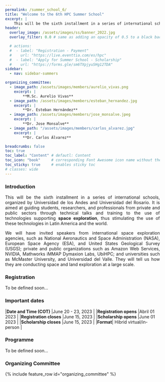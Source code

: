 ```yaml
---
permalink: /summer_school_6/
title: "Welcome to the 6th HPC Summer School"
excerpt: |
    This will be the sixth installment in a series of international schools, organized by Cyber Colombia. 
header:
  overlay_image: /assets/images/ss/banner_2022.jpg
  overlay_filter: 0.0 # same as adding an opacity of 0.5 to a black background

  # actions:
  #  - label: "Registration - Payment"
  #    url: "https://live.eventtia.com/es/hpc"
  #  - label: "Apply for Summer School - Scholarship"
  #    url: "https://forms.gle/sm6TXpjyuSHg12TDA"
sidebar:
  - nav: sidebar-summers

organizing_committee:
  - image_path: /assets/images/members/aurelio_vivas.png
    excerpt: |
        **M.Sc. Aurelio Vivas**
  - image_path: /assets/images/members/esteban_hernandez.jpg
    excerpt: |
        **Dr. Esteban Hernández**
  - image_path: /assets/images/members/jose_monsalve.jpeg
    excerpt: |
        **Dr. Jose Monsalve**
  - image_path: "/assets/images/members/carlos_alvarez.jpg"
    excerpt: |
        **Dr. Carlos Álvarez**

breadcrumbs: false
toc: true
toc_label: "Content" # defautl: Content
toc_icon: "book"     # corresponding Font Awesome icon name without the "fa" prefix
toc_sticky: true     # enables sticky toc
# classes: wide
---
```


### Introduction
<p></p>
<p style="text-align: justify; text-justify: inter-word;">This will be the sixth installment in a series of international schools, organized by Universidad de los Andes and Universidad del Rosario. It is aimed at guiding students, researchers, and professionals from private and public sectors through technical talks and training to the use of technologies supporting <b>space exploration</b>, thus stimulating the use of these technologies in Latin America and the world.</p>

<p style="text-align: justify; text-justify: inter-word;"> We will have invited speakers from international space exploration agencies, such as National Aeronautics and Space Administration (NASA), European Space Agency (ESA), and United States Geological Survey (USGS); private and public organizations such as Amazon Web Services, NVIDIA, Mathworks iMMAP Dymaxion Labs, UbiHPC; and universities such as McMaster University, and Universidad del Valle. They will tell us how they are conducting space and land exploration at a large scale.</p>

### Registration

<p>To be defined soon...</p>


### Important dates
<p></p>

|**Date and Time (COT)** |June 20 - 23, 2023           |
|**Registration opens** |Abril 01 2023                 |
|**Registration closes** |June 15, 2023                |
|**Scholarship opens** |June 01 2023                   |
|**Scholarship closes** |June 15, 2023                 |
|**Format**| Hibrid virtual/in-person                  | 


### Programme
<p></p>
<p>To be defined soon...</p>

### Organizing Committee
<p></p>

{% include feature_row id="organizing_committee" %}
